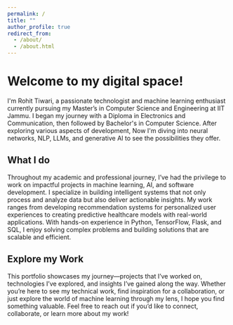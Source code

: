 ```yaml
---
permalink: /
title: ""
author_profile: true
redirect_from: 
  - /about/
  - /about.html
---
```


Welcome to my digital space!
======
I'm Rohit Tiwari, a passionate technologist and machine learning enthusiast currently pursuing my Master’s in Computer Science and Engineering at IIT Jammu. I began my journey with a Diploma in Electronics and Communication, then followed by Bachelor's in Computer Science. After exploring various aspects of development, Now I'm diving into neural networks, NLP, LLMs, and generative AI to see the possibilities they offer.


What I do
------
Throughout my academic and professional journey, I’ve had the privilege to work on impactful projects in machine learning, AI, and software development. I specialize in building intelligent systems that not only process and analyze data but also deliver actionable insights. My work ranges from developing recommendation systems for personalized user experiences to creating predictive healthcare models with real-world applications. With hands-on experience in Python, TensorFlow, Flask, and SQL, I enjoy solving complex problems and building solutions that are scalable and efficient.

Explore my Work  
------
This portfolio showcases my journey—projects that I’ve worked on, technologies I’ve explored, and insights I’ve gained along the way. Whether you’re here to see my technical work, find inspiration for a collaboration, or just explore the world of machine learning through my lens, I hope you find something valuable. Feel free to reach out if you’d like to connect, collaborate, or learn more about my work!
